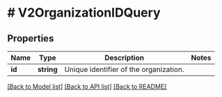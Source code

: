 # # V2OrganizationIDQuery

## Properties

Name | Type | Description | Notes
------------ | ------------- | ------------- | -------------
**id** | **string** | Unique identifier of the organization. |

[[Back to Model list]](../../README.md#models) [[Back to API list]](../../README.md#endpoints) [[Back to README]](../../README.md)
